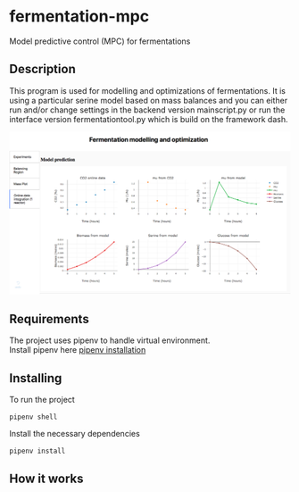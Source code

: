 # fermentation-mpc
Model predictive control (MPC) for fermentations

## Description
This program is used for modelling and optimizations of fermentations. It is using a particular serine model based on
mass balances and you can either run and/or change settings in the backend version mainscript.py or run the interface
version fermentationtool.py which is build on the framework dash.

![](/images/interface.png "note that these plot are not correct since it is build on 2 different experimental data")


## Requirements
The project uses pipenv to handle virtual environment. <br />
Install pipenv here [pipenv installation](https://github.com/pypa/pipenv#installation)

## Installing

To run the project
```
pipenv shell
```

Install the necessary dependencies
```
pipenv install
```

## How it works




